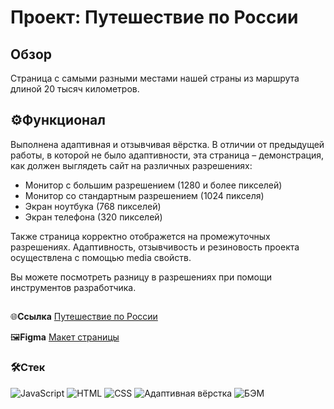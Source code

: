 # Проект: Путешествие по России

## Обзор
Страница с самыми разными местами нашей страны из маршрута длиной 20 тысяч километров.

## ⚙️Функционал
Выполнена адаптивная и отзывчивая вёрстка. В отличии от предыдущей работы, в которой не было адаптивности, эта страница – демонстрация, как должен выглядеть сайт на различных разрешениях:
* Монитор с большим разрешением (1280 и более пикселей)
* Монитор со стандартным разрешением (1024 пикселя)
* Экран ноутбука (768 пикселей)
* Экран телефона (320 пикселей)

Также страница корректно отображется на промежуточных разрешениях. Адаптивность, отзывчивость и резиновость проекта осуществлена с помощью media свойств.

Вы можете посмотреть разницу в разрешениях при помощи инструментов разработчика.

##

🌐**Ссылка** [Путешествие по России](https://romnyer.github.io/russian-travel/)

🖼**Figma** [Макет страницы](https://www.figma.com/file/5S2WSbEFL6awjVWJ0NWL8Q/Sprint-3_-Russia-_-desktop-mobile?node-id=28503%3A0)

### 🛠Стек
<div>
  <img src="https://img.shields.io/badge/JavaScript-F7DF1E?style=flat-square&logo=JavaScript&logoColor=black" alt="JavaScript" style="display:inline;"/>
  <img src="https://img.shields.io/badge/HTML-E34F26?style=flat-square&logo=HTML5&logoColor=white" alt="HTML" style="display:inline;"/>
  <img src="https://img.shields.io/badge/CSS-1572B6?style=flat-square&logo=CSS3&logoColor=white" alt="CSS" style="display:inline;"/>
  <img src="https://img.shields.io/badge/🔧-Адаптивная%20вёрстка-black?&style=flat-square&logoColor=white" alt="Адаптивная вёрстка">
  <img src="https://img.shields.io/badge/🔧-БЭМ-black?&style=flat-square&logoColor=white" alt="БЭМ">
</div>
